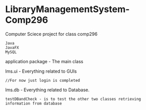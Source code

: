 # LibraryManagementSystem-Comp296
Computer Sciece project for class comp296


    Java
    JavaFX
    MySQL



application package - The main class


lms.ui - Everything related to GUIs 


    //For now just login is completed


lms.db - Everything related to Database.


    testDBandCheck - is to test the other two classes retrieving information from database

